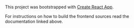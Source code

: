 This project was bootstrapped with [Create React App](https://github.com/facebookincubator/create-react-app).

For instructions on how to build the frontend sources read the documentation linked above.
